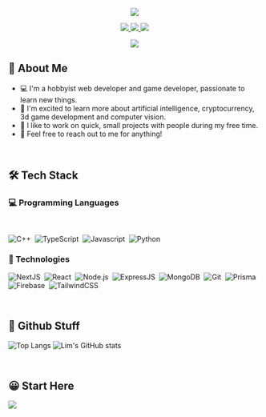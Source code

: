 <p align="center">
	<img src="Hello There!.png">
</p>

<p align="center">
	<a href="https://discord.com/users/974579792248700938/">
		<img src="https://img.shields.io/badge/Discord-7289d9?style=for-the-badge&logo=discord&logoColor=white" />
	</a>
	<a href="mailto:limweijen96@gmail.com">
		<img src="https://img.shields.io/badge/Gmail-D14836?style=for-the-badge&logo=gmail&logoColor=white" />
	</a>
  <a href="https://www.instagram.com/limweijen96/">
		<img src="https://img.shields.io/badge/Instagram-8a3ab9?style=for-the-badge&logo=instagram&logoColor=white" />
	</a>
</p>

<p align="center">
	<img src="https://komarev.com/ghpvc/?username=limweijen&color=blueviolet&style=flat-square&label=Profile+Views" />
</p>

<h2>👋&nbsp;About Me</h2>

- 💻&nbsp;I'm a hobbyist web developer and game developer, passionate to learn new things.
- 🌱&nbsp;I'm excited to learn more about artificial intelligence, cryptocurrency, 3d game development and computer vision.
- 🧩&nbsp;I like to work on quick, small projects with people during my free time.
- 💬&nbsp;Feel free to reach out to me for anything!

<br>

<h2>🛠&nbsp;Tech Stack</h2>
<h3>💻&nbsp;Programming Languages</h3>
<br>

![C++](https://img.shields.io/badge/-C++-05122A?style=flat&logo=C%2B%2B&logoColor=00599C)&nbsp;
![TypeScript](https://img.shields.io/badge/-TypeScript-05122A?style=flat&logo=typescript)&nbsp;
![Javascript](https://img.shields.io/badge/-Javascript-05122A?style=flat&logo=javascript)&nbsp;
![Python](https://img.shields.io/badge/-Python-05122A?style=flat&logo=python)&nbsp;

<h3>🚀&nbsp;Technologies</h3>

![NextJS](https://img.shields.io/badge/-NextJS-05122A?style=flat&logo=next.js)&nbsp;
![React](https://img.shields.io/badge/-React-05122A?style=flat&logo=react)&nbsp;
![Node.js](https://img.shields.io/badge/-Node.js-05122A?style=flat&logo=node.js)&nbsp;
![ExpressJS](https://img.shields.io/badge/-ExpressJS-05122A?style=flat&logo=express)&nbsp;
![MongoDB](https://img.shields.io/badge/-MongoDB-05122A?style=flat&logo=mongodb)&nbsp;
![Git](https://img.shields.io/badge/-Git-05122A?style=flat&logo=git)&nbsp;
![Prisma](https://img.shields.io/badge/-Prisma-05122A?style=flat&logo=prisma)&nbsp;
![Firebase](https://img.shields.io/badge/-Firebase-05122A?style=flat&logo=firebase)&nbsp;
![TailwindCSS](https://img.shields.io/badge/-TailwindCSS-05122A?style=flat&logo=tailwindcss)&nbsp;

<br>

<h2>📕&nbsp;Github Stuff</h2>

![Top Langs](https://github-readme-stats.vercel.app/api/top-langs/?username=limweijen&theme=github_dark)
![Lim's GitHub stats](https://github-readme-stats.vercel.app/api?username=limweijen&count_private=true&show_icons=true&theme=github_dark)

<br>

<h2>😀&nbsp;Start Here</h2>

<a href="https://github.com/LimWeiJen/start-today">
  <img align="center" src="https://github-readme-stats.vercel.app/api/pin/?username=limweijen&repo=start-today&theme=github_dark" />
</a>
